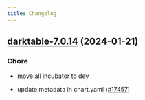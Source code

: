 ```yaml
---
title: Changelog
---
```




## [darktable-7.0.14](https://github.com/truecharts/charts/compare/darktable-7.0.13...darktable-7.0.14) (2024-01-21)

### Chore



- move all incubator to dev

- update metadata in chart.yaml ([#17457](https://github.com/truecharts/charts/issues/17457))